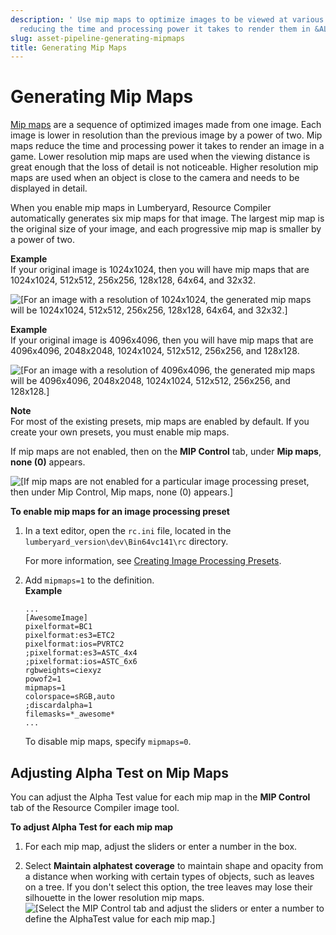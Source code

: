 ```yaml
---
description: ' Use mip maps to optimize images to be viewed at various distances while
  reducing the time and processing power it takes to render them in &ALYlong;. '
slug: asset-pipeline-generating-mipmaps
title: Generating Mip Maps
---
```

# Generating Mip Maps<a name="asset-pipeline-generating-mipmaps"></a>

[Mip maps](https://docs.aws.amazon.com/lumberyard/latest/userguide/ly-glos-chap.html#mip_map) are a sequence of optimized images made from one image\. Each image is lower in resolution than the previous image by a power of two\. Mip maps reduce the time and processing power it takes to render an image in a game\. Lower resolution mip maps are used when the viewing distance is great enough that the loss of detail is not noticeable\. Higher resolution mip maps are used when an object is close to the camera and needs to be displayed in detail\.

When you enable mip maps in Lumberyard, Resource Compiler automatically generates six mip maps for that image\. The largest mip map is the original size of your image, and each progressive mip map is smaller by a power of two\. 

**Example**  
If your original image is 1024x1024, then you will have mip maps that are 1024x1024, 512x512, 256x256, 128x128, 64x64, and 32x32\.   

![\[For an image with a resolution of 1024x1024, the generated mip maps will be 1024x1024, 512x512, 256x256, 128x128, 64x64, and 32x32.\]](/images/userguide/assets/pipeline/asset-pipeline-images-mipmaps-1.png)

**Example**  
If your original image is 4096x4096, then you will have mip maps that are 4096x4096, 2048x2048, 1024x1024, 512x512, 256x256, and 128x128\.  

![\[For an image with a resolution of 4096x4096, the generated mip maps will be 4096x4096, 2048x2048, 1024x1024, 512x512, 256x256, and 128x128.\]](/images/userguide/assets/pipeline/asset-pipeline-images-mipmaps-2.png)

**Note**  
For most of the existing presets, mip maps are enabled by default\. If you create your own presets, you must enable mip maps\. 

If mip maps are not enabled, then on the **MIP Control** tab, under **Mip maps**, **none \(0\)** appears\.

![\[If mip maps are not enabled for a particular image processing preset, then under Mip Control, Mip maps, none (0) appears.\]](/images/userguide/assets/pipeline/asset-pipeline-images-mipmaps-3.png)

**To enable mip maps for an image processing preset**

1. In a text editor, open the `rc.ini` file, located in the `lumberyard_version\dev\Bin64vc141\rc` directory\.

   For more information, see [Creating Image Processing Presets](asset-pipeline-creating-image-processing-presets.md)\.

1. Add `mipmaps=1` to the definition\.  
**Example**  

   ```
   ...
   [AwesomeImage]
   pixelformat=BC1
   pixelformat:es3=ETC2
   pixelformat:ios=PVRTC2
   ;pixelformat:es3=ASTC_4x4
   ;pixelformat:ios=ASTC_6x6
   rgbweights=ciexyz
   powof2=1
   mipmaps=1
   colorspace=sRGB,auto
   ;discardalpha=1
   filemasks=*_awesome*
   ...
   ```

   To disable mip maps, specify `mipmaps=0`\.

## Adjusting Alpha Test on Mip Maps<a name="asset-pipeline-mipmaps-adjusting-alphatest"></a>

You can adjust the Alpha Test value for each mip map in the **MIP Control** tab of the Resource Compiler image tool\.

**To adjust Alpha Test for each mip map**

1. For each mip map, adjust the sliders or enter a number in the box\.

1. Select **Maintain alphatest coverage** to maintain shape and opacity from a distance when working with certain types of objects, such as leaves on a tree\. If you don't select this option, the tree leaves may lose their silhouette in the lower resolution mip maps\.  
![\[Select the MIP Control tab and adjust the sliders or enter a number to define the AlphaTest value for each mip map.\]](/images/userguide/assets/pipeline/asset-pipeline-images-mipmaps-alphatest.png)